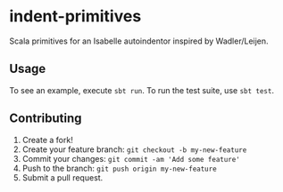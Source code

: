 # indent-primitives
Scala primitives for an Isabelle autoindentor inspired by Wadler/Leijen.

## Usage

To see an example, execute `sbt run`. To run the test suite, use `sbt test`.

## Contributing

1. Create a fork!
2. Create your feature branch: `git checkout -b my-new-feature`
3. Commit your changes: `git commit -am 'Add some feature'`
4. Push to the branch: `git push origin my-new-feature`
5. Submit a pull request.
